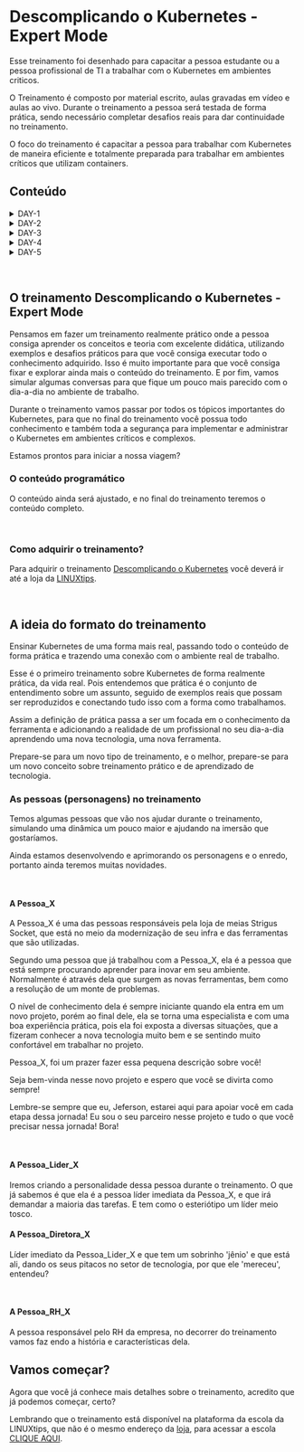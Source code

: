 # Descomplicando o Kubernetes - Expert Mode

Esse treinamento foi desenhado para capacitar a pessoa estudante ou a pessoa profissional de TI a trabalhar com o Kubernetes em ambientes criticos.

O Treinamento é composto por material escrito, aulas gravadas em vídeo e aulas ao vivo. Durante o treinamento a pessoa será testada de forma prática, sendo necessário completar desafios reais para dar continuidade no treinamento.

O foco do treinamento é capacitar a pessoa para trabalhar com Kubernetes de maneira eficiente e totalmente preparada para trabalhar em ambientes críticos que utilizam containers.


## Conteúdo
<details>
<summary>DAY-1</summary>

- [DAY-1](day-1/README.md#day-1)
    - [O quê preciso saber antes de começar?](day-1/README.md#o-quê-preciso-saber-antes-de-começar)
    - [Inicio da aula do Day-1](day-1/README.md#inicio-da-aula-do-day-1)
        - [Qual a distro GNU/Linux que devo usar?](day-1/README.md#qual-a-distro-gnu/linux-que-devo-usar?)
        - [Alguns sites que devemos visitar](day-1/README.md#alguns-sites-que-devemos-visitar)
        - [O Container Engine](day-1/README.md#o-container-engine)
        - [OCI - Open Container Initiative](day-1/README.md#oci---open-container-initiative)
        - [O Container Runtime](day-1/README.md#o-container-runtime)
        - [O que é o Kubernetes?](day-1/README.md#o-que-é-o-kubernetes?)
            - [Arquitetura do k8s](day-1/README.md#arquitetura-do-k8s)
        - [Instalando e customizando o Kubectl](day-1/README.md#instalando-e-customizando-o-kubectl)
            - [Instalação do Kubectl no GNU/Linux](day-1/README.md#instalação-do-kubectl-no-gnu/linux)
            - [Instalação do Kubectl no MacOS](day-1/README.md#instalação-do-kubectl-no-macos)
            - [Instalação do Kubectl no Windows](day-1/README.md#instalação-do-kubectl-no-windows)
            - [Customizando o kubectl](day-1/README.md#customizando-o-kubectl)
            - [Auto-complete do kubectl](day-1/README.md#auto-complete-do-kubectl) 
            - [Criando um alias para o kubectl](day-1/README.md#criando-um-alias-para-o-kubectl)
        - [Criando um cluster Kubernetes](day-1/README.md#criando-um-cluster-kubernetes)
            - [Criando o cluster em sua máquina local](day-1/README.md#criando-o-cluster-em-sua-máquina-local)
                - [Minikube](day-1/README.md#minikube)
                    - [Requisitos básicos para o Minikube](day-1/README.md#requisitos-básicos-para-o-minikube)
                    - [Instalação do Minikube no GNU/Linux](day-1/README.md#instalação-do-minikube-no-gnu/linux)
                    - [Instalação do Minikube no MacOS](day-1/README.md#instalação-do-minikube-no-macos)
                    - [Instalação do Minikube no Microsoft Windows](day-1/README.md#instalação-do-minikube-no-microsoft-windows)
                    - [Iniciando, parando e excluindo o Minikube](day-1/README.md#iniciando,-parando-e-excluindo-o-minikube)
                    - [Ver detalhes sobre o cluster](day-1/README.md#ver-detalhes-sobre-o-cluster)
                    - [Descobrindo o endereço do Minikube](day-1/README.md#descobrindo-o-endereço-do-minikube)
                    - [Acessando a máquina do Minikube via SSH](day-1/README.md#acessando-a-máquina-do-minikube-via-ssh)
                    - [Dashboard do Minikube](day-1/README.md#dashboard-do-minikube)
                    - [Logs do Minikube](day-1/README.md#logs-do-minikube)
                    - [Remover o cluster](day-1/README.md#remover-o-cluster)
                - [Kind](day-1/README.md#kind)
                    - [Instalação no GNU/Linux](day-1/README.md#instalação-no-gnu/linux)
                    - [Instalação no MacOS](day-1/README.md#instalação-no-macos)
                    - [Instalação no Windows](day-1/README.md#instalação-no-windows)
                    - [Instalação no Windows via Chocolatey](day-1/README.md#instalação-no-windows-via-chocolatey)
                    - [Criando um cluster com o Kind](day-1/README.md#criando-um-cluster-com-o-kind)
                    - [Criando um cluster com múltiplos nós locais com o Kind](day-1/README.md#criando-um-cluster-com-múltiplos-nós-locais-com-o-kind)
        - [Primeiros passos no k8s](day-1/README.md#primeiros-passos-no-k8s)
            - [Verificando os namespaces e pods](day-1/README.md#verificando-os-namespaces-e-pods)
            - [Executando nosso primeiro pod no k8s](day-1/README.md#executando-nosso-primeiro-pod-no-k8s)
            - [Expondo o pod e criando um Service](day-1/README.md#expondo-o-pod-e-criando-um-service)
        - [Limpando tudo e indo para casa](day-1/README.md#limpando-tudo-e-indo-para-casa)
</details>

<details>
<summary>DAY-2</summary>     

- [DAY-2](day-2/README.md#day-2)
  - [O que iremos ver hoje?](day-2/README.md#o-que-iremos-ver-hoje)
    - [O que é um Pod?](o-que-e-um-pod?)
    - [Criando um Pod](day-2/README.md#criando-um-pod)
    - [Visualizando detalhes sobre os Pods](day-2/README.md#visualizando-detalhes-sobre-os-pods)
    - [Removendo um Pod](day-2/README.md#removendo-um-pod)
    - [Criando um Pod através de um arquivo YAML](day-2/README.md#criando-um-pod-atraves-de-um-arquivo-yaml)
    - [Visualizando os logs do Pod](day-2/README.md#visualizando-os-logs-do-pod)
    - [Criando um Pod com mais de um container](day-2/README.md#criando-um-pod-com-mais-de-um-container)
  - [Os comandos `attach` e `exec`](day-2/README.md#os-comandos-attach-e-exec)
  - [Criando um container com limites de memória e CPU](day-2/README.md#criando-um-container-com-limites-de-memoria-e-cpu)
  - [Adicionando um volume EmptyDir no Pod](day-2/README.md#adicionando-um-volume-emptydir-no-pod)

</details>

<details>
<summary>DAY-3</summary>

- [DAY-3](day-3/README.md#day-3)
  - [Inicio da aula do Day-3](#inicio-da-aula-do-day-3)
  - [O que iremos ver hoje?](#o-que-iremos-ver-hoje)
  - [O que é um Deployment?](#o-que-é-um-deployment)
    - [Como criar um Deployment?](#como-criar-um-deployment)
      - [O que cada parte do arquivo significa?](#o-que-cada-parte-do-arquivo-significa)
    - [Como aplicar o Deployment?](#como-aplicar-o-deployment)
    - [Como verificar os Pods que o Deployment está gerenciando?](#como-verificar-os-pods-que-o-deployment-está-gerenciando)
    - [Como verificar o ReplicaSet que o Deployment está gerenciando?](#como-verificar-o-replicaset-que-o-deployment-está-gerenciando)
    - [Como verificar os detalhes do Deployment?](#como-verificar-os-detalhes-do-deployment)
    - [Como atualizar o Deployment?](#como-atualizar-o-deployment)
    - [E qual é a estratégia de atualização padrão do Deployment?](#e-qual-é-a-estratégia-de-atualização-padrão-do-deployment)
    - [As estratégias de atualização do Deployment](#as-estratégias-de-atualização-do-deployment)
      - [Estratégia RollingUpdate](#estratégia-rollingupdate)
      - [Estratégia Recreate](#estratégia-recreate)
      - [Fazendo o rollback de uma atualização](#fazendo-o-rollback-de-uma-atualização)
    - [Removendo um Deployment](#removendo-um-deployment)
  - [Conclusão](#conclusão)
</details>

<details>
<summary>DAY-4</summary>

- [DAY-4](day-4/README.md)
- [Inicio da aula do Day-4](day-4/README.md#inicio-da-aula-do-day-4)
- [O que iremos ver hoje?](day-4/README.md#o-que-iremos-ver-hoje)
  - [ReplicaSet](day-4/README.md#replicaset)
    - [O Deployment e o ReplicaSet](day-4/README.md#o-deployment-e-o-replicaset)
    - [Criando um ReplicaSet](day-4/README.md#criando-um-replicaset)
    - [Apagando o ReplicaSet](day-4/README.md#apagando-o-replicaset)
  - [O DaemonSet](day-4/README.md#o-daemonset)
    - [Criando um DaemonSet](day-4/README.md#criando-um-daemonset)
    - [Criando um DaemonSet utilizando o comando kubectl create](day-4/README.md#criando-um-daemonset-utilizando-o-comando-kubectl-create)
    - [Aumentando um node no cluster](day-4/README.md#aumentando-um-node-no-cluster)
    - [Removendo um DaemonSet](day-4/README.md#removendo-um-daemonset)
  - [As Probes do Kubernetes](day-4/README.md#as-probes-do-kubernetes)
    - [O que são as Probes?](day-4/README.md#o-que-sao-as-probes)
    - [Liveness Probe](day-4/README.md#liveness-probe)
    - [Readiness Probe](day-4/README.md#readiness-probe)
    - [Startup Probe](day-4/README.md#startup-probe)
  - [A sua lição de casa](day-4/README.md#a-sua-licao-de-casa)
- [Final do Day-4](day-4/README.md#final-do-day-4)
</details>

<details>
<summary>DAY-5</summary>

- [DAY-5](day-4/README.md#day-5)
- [Conteúdo do Day-5](day-4/README.md#conteúdo-do-day-5)
- [Inicio da aula do Day-5](day-4/README.md#inicio-da-aula-do-day-5)
  - [O que iremos ver hoje?](day-4/README.md#o-que-iremos-ver-hoje)
  - [Instalação de um cluster Kubernetes](day-4/README.md#instalação-de-um-cluster-kubernetes)
    - [O que é um cluster Kubernetes?](day-4/README.md#o-que-é-um-cluster-kubernetes)
    - [Formas de instalar o Kubernetes](day-4/README.md#formas-de-instalar-o-kubernetes)
    - [Criando um cluster Kubernetes com o kubeadm](day-4/README.md#criando-um-cluster-kubernetes-com-o-kubeadm)
      - [Instalando o kubeadm](day-4/README.md#instalando-o-kubeadm)
      - [Desativando o uso do swap no sistema](day-4/README.md#desativando-o-uso-do-swap-no-sistema)
      - [Carregando os módulos do kernel](day-4/README.md#carregando-os-módulos-do-kernel)
      - [Configurando parâmetros do sistema](day-4/README.md#configurando-parâmetros-do-sistema)
      - [Instalando os pacotes do Kubernetes](day-4/README.md#instalando-os-pacotes-do-kubernetes)
      - [Instalando o Docker e o containerd](day-4/README.md#instalando-o-docker-e-o-containerd)
      - [Configurando o containerd](day-4/README.md#configurando-o-containerd)
      - [Habilitando o serviço do kubelet](day-4/README.md#habilitando-o-serviço-do-kubelet)
      - [Configurando as portas](day-4/README.md#configurando-as-portas)
      - [Iniciando o cluster](day-4/README.md#iniciando-o-cluster)
      - [Entendendo o arquivo admin.conf](day-4/README.md#entendendo-o-arquivo-adminconf)
      - [Instalando o Weave Net](day-4/README.md#instalando-o-weave-net)
      - [O que é o CNI?](day-4/README.md#o-que-é-o-cni)
    - [Visualizando detalhes dos nodes](day-4/README.md#visualizando-detalhes-dos-nodes)
  - [A sua lição de casa](day-4/README.md#a-sua-lição-de-casa)
- [Final do Day-5](day-4/README.md#final-do-day-5)
</details>

&nbsp;


## O treinamento Descomplicando o Kubernetes - Expert Mode

Pensamos em fazer um treinamento realmente prático onde a pessoa consiga aprender os conceitos e teoria com excelente didática, utilizando exemplos e desafios práticos para que você consiga executar todo o conhecimento adquirido. Isso é muito importante para que você consiga fixar e explorar ainda mais o conteúdo do treinamento.
E por fim, vamos simular algumas conversas para que fique um pouco mais parecido com o dia-a-dia no ambiente de trabalho.

Durante o treinamento vamos passar por todos os tópicos importantes do Kubernetes, para que no final do treinamento você possua todo conhecimento e também toda a segurança para implementar e administrar o Kubernetes em ambientes críticos e complexos.

Estamos prontos para iniciar a nossa viagem?
&nbsp;

### O conteúdo programático

O conteúdo ainda será ajustado, e no final do treinamento teremos o conteúdo completo.


&nbsp;


### Como adquirir o treinamento?

Para adquirir o treinamento [Descomplicando o Kubernetes](https://www.linuxtips.io/) você deverá ir até a loja da [LINUXtips](https://www.linuxtips.io/).

&nbsp;

## A ideia do formato do treinamento

Ensinar Kubernetes de uma forma mais real, passando todo o conteúdo de forma prática e trazendo uma conexão com o ambiente real de trabalho.

Esse é o primeiro treinamento sobre Kubernetes de forma realmente prática, da vida real. Pois entendemos que prática é o conjunto de entendimento sobre um assunto, seguido de exemplos reais que possam ser reproduzidos e conectando tudo isso com a forma como trabalhamos.

Assim a definição de prática passa a ser um focada em o conhecimento da ferramenta e adicionando a realidade de um profissional no seu dia-a-dia aprendendo uma nova tecnologia, uma nova ferramenta.

Prepare-se para um novo tipo de treinamento, e o melhor, prepare-se para um novo conceito sobre treinamento prático e de aprendizado de tecnologia.
&nbsp;

### As pessoas (personagens) no treinamento

Temos algumas pessoas que vão nos ajudar durante o treinamento, simulando uma dinâmica um pouco maior e ajudando na imersão que gostaríamos. 


Ainda estamos desenvolvendo e aprimorando os personagens e o enredo, portanto ainda teremos muitas novidades.

&nbsp;

#### A Pessoa_X

A Pessoa_X é uma das pessoas responsáveis pela loja de meias Strigus Socket, que está no meio da modernização de seu infra e das ferramentas que são utilizadas.

Segundo uma pessoa que já trabalhou com a Pessoa_X, ela é a pessoa que está sempre procurando aprender para inovar em seu ambiente. Normalmente é através dela que surgem as novas ferramentas, bem como a resolução de um monte de problemas.

O nível de conhecimento dela é sempre iniciante quando ela entra em um novo projeto, porém ao final dele, ela se torna uma especialista e com uma boa experiência prática, pois ela foi exposta a diversas situações, que a fizeram conhecer a nova tecnologia muito bem e se sentindo muito confortável em trabalhar no projeto.

Pessoa_X, foi um prazer fazer essa pequena descrição sobre você! 

Seja bem-vinda nesse novo projeto e espero que você se divirta como sempre! 

Lembre-se sempre que eu, Jeferson, estarei aqui para apoiar você em cada etapa dessa jornada! Eu sou o seu parceiro nesse projeto e tudo o que você precisar nessa jornada! Bora!

&nbsp;

#### A Pessoa_Lider_X

Iremos criando a personalidade dessa pessoa durante o treinamento.
O que já sabemos é que ela é a pessoa líder imediata da Pessoa_X, e que irá demandar a maioria das tarefas. E tem como o esteriótipo um líder meio tosco.
&nbsp;

#### A Pessoa_Diretora_X

Líder imediato da Pessoa_Lider_X e que tem um sobrinho 'jênio' e que está ali, dando os seus pitacos no setor de tecnologia, por que ele 'mereceu', entendeu?

&nbsp;

#### A Pessoa_RH_X

A pessoa responsável pelo RH da empresa, no decorrer do treinamento vamos faz
endo a história e características dela.
&nbsp;


## Vamos começar?

Agora que você já conhece mais detalhes sobre o treinamento, acredito que já podemos começar, certo?

Lembrando que o treinamento está disponível na plataforma da escola da LINUXtips, que não é o mesmo endereço da [loja](https://www.linuxtips.io/), para acessar a escola [CLIQUE AQUI](https://www.linuxtips.io).
&nbsp;
